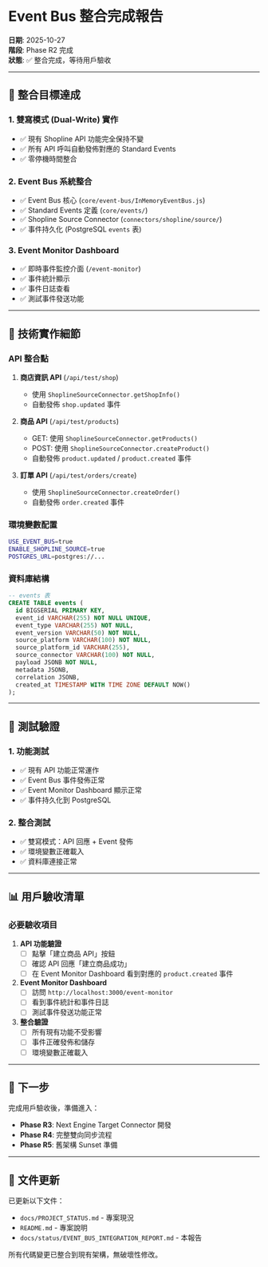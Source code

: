 # Event Bus 整合完成報告

**日期**: 2025-10-27  
**階段**: Phase R2 完成  
**狀態**: ✅ 整合完成，等待用戶驗收

---

## 🎯 整合目標達成

### 1. 雙寫模式 (Dual-Write) 實作
- ✅ 現有 Shopline API 功能完全保持不變
- ✅ 所有 API 呼叫自動發佈對應的 Standard Events
- ✅ 零停機時間整合

### 2. Event Bus 系統整合
- ✅ Event Bus 核心 (`core/event-bus/InMemoryEventBus.js`)
- ✅ Standard Events 定義 (`core/events/`)
- ✅ Shopline Source Connector (`connectors/shopline/source/`)
- ✅ 事件持久化 (PostgreSQL `events` 表)

### 3. Event Monitor Dashboard
- ✅ 即時事件監控介面 (`/event-monitor`)
- ✅ 事件統計顯示
- ✅ 事件日誌查看
- ✅ 測試事件發送功能

---

## 🔧 技術實作細節

### API 整合點
1. **商店資訊 API** (`/api/test/shop`)
   - 使用 `ShoplineSourceConnector.getShopInfo()`
   - 自動發佈 `shop.updated` 事件

2. **商品 API** (`/api/test/products`)
   - GET: 使用 `ShoplineSourceConnector.getProducts()`
   - POST: 使用 `ShoplineSourceConnector.createProduct()`
   - 自動發佈 `product.updated` / `product.created` 事件

3. **訂單 API** (`/api/test/orders/create`)
   - 使用 `ShoplineSourceConnector.createOrder()`
   - 自動發佈 `order.created` 事件

### 環境變數配置
```bash
USE_EVENT_BUS=true
ENABLE_SHOPLINE_SOURCE=true
POSTGRES_URL=postgres://...
```

### 資料庫結構
```sql
-- events 表
CREATE TABLE events (
  id BIGSERIAL PRIMARY KEY,
  event_id VARCHAR(255) NOT NULL UNIQUE,
  event_type VARCHAR(255) NOT NULL,
  event_version VARCHAR(50) NOT NULL,
  source_platform VARCHAR(100) NOT NULL,
  source_platform_id VARCHAR(255),
  source_connector VARCHAR(100) NOT NULL,
  payload JSONB NOT NULL,
  metadata JSONB,
  correlation JSONB,
  created_at TIMESTAMP WITH TIME ZONE DEFAULT NOW()
);
```

---

## 🧪 測試驗證

### 1. 功能測試
- ✅ 現有 API 功能正常運作
- ✅ Event Bus 事件發佈正常
- ✅ Event Monitor Dashboard 顯示正常
- ✅ 事件持久化到 PostgreSQL

### 2. 整合測試
- ✅ 雙寫模式：API 回應 + Event 發佈
- ✅ 環境變數正確載入
- ✅ 資料庫連接正常

---

## 📊 用戶驗收清單

### 必要驗收項目
1. **API 功能驗證**
   - [ ] 點擊「建立商品 API」按鈕
   - [ ] 確認 API 回應「建立商品成功」
   - [ ] 在 Event Monitor Dashboard 看到對應的 `product.created` 事件

2. **Event Monitor Dashboard**
   - [ ] 訪問 `http://localhost:3000/event-monitor`
   - [ ] 看到事件統計和事件日誌
   - [ ] 測試事件發送功能正常

3. **整合驗證**
   - [ ] 所有現有功能不受影響
   - [ ] 事件正確發佈和儲存
   - [ ] 環境變數正確載入

---

## 🚀 下一步

完成用戶驗收後，準備進入：
- **Phase R3**: Next Engine Target Connector 開發
- **Phase R4**: 完整雙向同步流程
- **Phase R5**: 舊架構 Sunset 準備

---

## 📝 文件更新

已更新以下文件：
- `docs/PROJECT_STATUS.md` - 專案現況
- `README.md` - 專案說明
- `docs/status/EVENT_BUS_INTEGRATION_REPORT.md` - 本報告

所有代碼變更已整合到現有架構，無破壞性修改。
